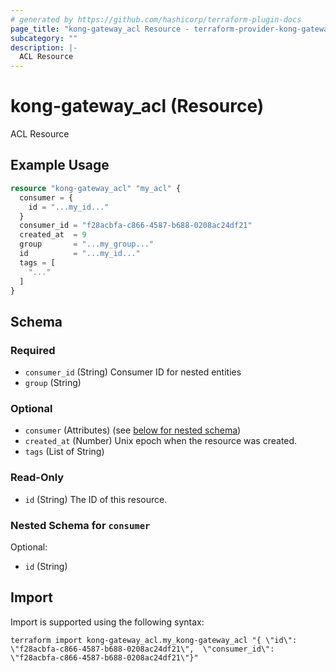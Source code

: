 ```yaml
---
# generated by https://github.com/hashicorp/terraform-plugin-docs
page_title: "kong-gateway_acl Resource - terraform-provider-kong-gateway"
subcategory: ""
description: |-
  ACL Resource
---
```


# kong-gateway_acl (Resource)

ACL Resource

## Example Usage

```terraform
resource "kong-gateway_acl" "my_acl" {
  consumer = {
    id = "...my_id..."
  }
  consumer_id = "f28acbfa-c866-4587-b688-0208ac24df21"
  created_at  = 9
  group       = "...my_group..."
  id          = "...my_id..."
  tags = [
    "..."
  ]
}
```

<!-- schema generated by tfplugindocs -->
## Schema

### Required

- `consumer_id` (String) Consumer ID for nested entities
- `group` (String)

### Optional

- `consumer` (Attributes) (see [below for nested schema](#nestedatt--consumer))
- `created_at` (Number) Unix epoch when the resource was created.
- `tags` (List of String)

### Read-Only

- `id` (String) The ID of this resource.

<a id="nestedatt--consumer"></a>
### Nested Schema for `consumer`

Optional:

- `id` (String)

## Import

Import is supported using the following syntax:

```shell
terraform import kong-gateway_acl.my_kong-gateway_acl "{ \"id\": \"f28acbfa-c866-4587-b688-0208ac24df21\",  \"consumer_id\": \"f28acbfa-c866-4587-b688-0208ac24df21\"}"
```
